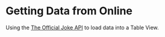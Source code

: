 # Getting Data from Online

Using the [The Official Joke API](https://official-joke-api.appspot.com/jokes/programming/ten) to load data into a Table View.
